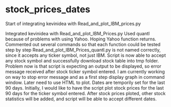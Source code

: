 # stock_prices_dates

Start of integrating kevinidea with Read_and_plot_IBM_prices.py

Integrated kevinidea with Read_and_plot_IBM_Prices.py
Used quantl because of problems with using Yahoo.  Hoping Yahoo function returns.
Commented out several commands so that each function could be tested step by step
Read_and_plot_IBM_Prices_quantl.py is not named correctly, since it accepts any ticker symbol, not just IBM.
Script is now able to accept any stock symbol and successfully download stock table into tmp folder.
Problem now is that script is expecting an output to be displayed, so error message received after stock ticker symbol entered.
I am currently working on way to stop error message and as a first step display graph in command window.  Later need to use HTML to plot.
Dates are temporily set for the last 90 days.
Initially, I would like to have the script plot stock prices for the last 90 days for the ticker symbol entered.
After stock prices ploted, other stock statistics will be added, and script will be able to accept different dates.




